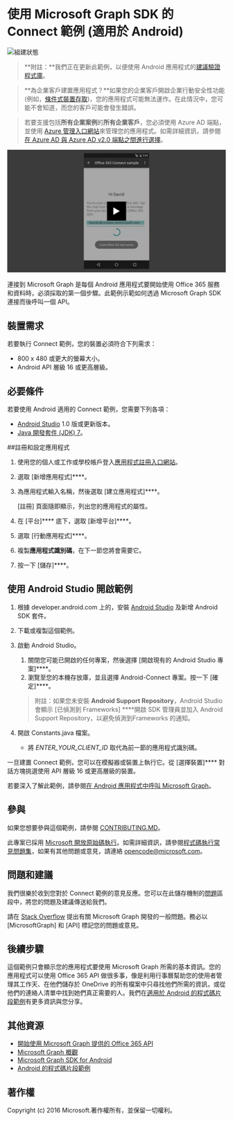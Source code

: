 # <a name="connect-sample-for-android-using-the-microsoft-graph-sdk"></a>使用 Microsoft Graph SDK 的 Connect 範例 (適用於 Android)

![組建狀態](https://ricalo.visualstudio.com/_apis/public/build/definitions/06256fa7-d8e5-4ca0-8639-7c00eb6f1fe9/6/badge "組建狀態")

>**附註：**我們正在更新此範例，以便使用 Android 應用程式的[建議驗證程式庫](https://docs.microsoft.com/zh-tw/azure/active-directory/develop/active-directory-v2-libraries#compatible-client-libraries)。


> **為企業客戶建置應用程式？**如果您的企業客戶開啟企業行動安全性功能 (例如，<a href="https://azure.microsoft.com/zh-tw/documentation/articles/active-directory-conditional-access-device-policies/" target="_newtab">條件式裝置存取</a>)，您的應用程式可能無法運作。在此情況中，您可能不會知道，而您的客戶可能會發生錯誤。 

> 若要支援包括**所有企業案例**的**所有企業客戶**，您必須使用 Azure AD 端點，並使用 [Azure 管理入口網站](https://aka.ms/aadapplist)來管理您的應用程式。如需詳細資訊，請參閱 [在 Azure AD 與 Azure AD v2.0 端點之間進行選擇](https://graph.microsoft.io/docs/authorization/auth_overview#deciding-between-azure-ad-and-the-v2-authentication-endpoint)。

[![Microsoft Graph Connect 範例](../readme-images/O365-Android-Connect-video_play_icon.png)](https://www.youtube.com/watch?v=3IQIDFrqhY4 "按一下以查看執行中的範例")

連接到 Microsoft Graph 是每個 Android 應用程式要開始使用 Office 365 服務和資料時，必須採取的第一個步驟。此範例示範如何透過 Microsoft Graph SDK 連接而後呼叫一個 API。

## <a name="device-requirements"></a>裝置需求

若要執行 Connect 範例，您的裝置必須符合下列需求：

* 800 x 480 或更大的螢幕大小。
* Android API 層級 16 或更高層級。
 
## <a name="prerequisites"></a>必要條件

若要使用 Android 適用的 Connect 範例，您需要下列各項：

* [Android Studio](http://developer.android.com/sdk/index.html) 1.0 版或更新版本。
* [Java 開發套件 (JDK) 7](http://www.oracle.com/technetwork/java/javase/downloads/jdk7-downloads-1880260.html)。

<a name="register"></a>
##<a name="register-and-configure-the-app"></a>註冊和設定應用程式

1. 使用您的個人或工作或學校帳戶登入[應用程式註冊入口網站](https://apps.dev.microsoft.com/)。
2. 選取 [新增應用程式]****。
3. 為應用程式輸入名稱，然後選取 [建立應用程式]****。
    
    [註冊] 頁面隨即顯示，列出您的應用程式的屬性。
 
4. 在 [平台]**** 底下，選取 [新增平台]****。
5. 選取 [行動應用程式]****。
6. 複製**應用程式識別碼**，在下一節您將會需要它。
7. 按一下 [儲存]****。
  
## <a name="open-the-sample-using-android-studio"></a>使用 Android Studio 開啟範例

1. 根據 developer.android.com 上的[](http://developer.android.com/sdk/installing/adding-packages.html)，安裝 [Android Studio](http://developer.android.com/sdk/index.html) 及新增 Android SDK 套件。
2. 下載或複製這個範例。
3. 啟動 Android Studio。
    1. 關閉您可能已開啟的任何專案，然後選擇 [開啟現有的 Android Studio 專案]****。
    2. 瀏覽至您的本機存放庫，並且選擇 Android-Connect 專案。按一下 [確定]****。
    
    > 附註：如果您未安裝 **Android Support Repository**，Android Studio 會顯示 [已偵測到 Frameworks] ****開啟 SDK 管理員並加入 Android Support Repository，以避免偵測到Frameworks 的通知。
4. 開啟 Constants.java 檔案。
    * 將 *ENTER_YOUR_CLIENT_ID* 取代為前一節的應用程式識別碼。

一旦建置 Connect 範例，您可以在模擬器或裝置上執行它。從 [選擇裝置]**** 對話方塊挑選使用 API 層級 16 或更高層級的裝置。

若要深入了解此範例，請參閱[在 Android 應用程式中呼叫 Microsoft Graph](https://graph.microsoft.io/en-us/docs/platform/android)。

<a name="contributing"></a>
## <a name="contributing"></a>參與 ##

如果您想要參與這個範例，請參閱 [CONTRIBUTING.MD](/CONTRIBUTING.md)。

此專案已採用 [Microsoft 開放原始碼執行](https://opensource.microsoft.com/codeofconduct/)。如需詳細資訊，請參閱[程式碼執行常見問題集](https://opensource.microsoft.com/codeofconduct/faq/)，如果有其他問題或意見，請連絡 [opencode@microsoft.com](mailto:opencode@microsoft.com)。

## <a name="questions-and-comments"></a>問題和建議

我們很樂於收到您對於 Connect 範例的意見反應。您可以在此儲存機制的[問題](issues)區段中，將您的問題及建議傳送給我們。

請在 [Stack Overflow](http://stackoverflow.com/questions/tagged/MicrosoftGraph+API) 提出有關 Microsoft Graph 開發的一般問題。務必以 [MicrosoftGraph] 和 [API] 標記您的問題或意見。

## <a name="next-steps"></a>後續步驟

這個範例只會顯示您的應用程式要使用 Microsoft Graph 所需的基本資訊。您的應用程式可以使用 Office 365 API 做很多事，像是利用行事曆幫助您的使用者管理其工作天、在他們儲存於 OneDrive 的所有檔案中只尋找他們所需的資訊，或從他們的連絡人清單中找到她們真正需要的人。我們在[適用於 Android 的程式碼片段範例](../../../android-java-snippets-sample)有更多資訊與您分享。 
  
## <a name="additional-resources"></a>其他資源

* [開始使用 Microsoft Graph 提供的 Office 365 API](http://dev.office.com/getting-started/office365apis)
* [Microsoft Graph 概觀](http://graph.microsoft.io)
* [Microsoft Graph SDK for Android](../../../msgraph-sdk-android)
* [Android 的程式碼片段範例](../../../android-java-snippets-sample)

## <a name="copyright"></a>著作權
Copyright (c) 2016 Microsoft.著作權所有，並保留一切權利。
